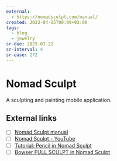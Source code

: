 ```yaml
---
external:
  - https://nomadsculpt.com/manual/
created: 2023-04-15T00:00+03:00
tags:
  - blog
  - jewelry
sr-due: 2025-07-22
sr-interval: 4
sr-ease: 272
---
```


# Nomad Sculpt

A sculpting and painting mobile application.

## External links

- [ ] [Nomad Sculpt manual](https://nomadsculpt.com/manual/)
- [ ] [Nomad Sculpt - YouTube](https://www.youtube.com/playlist?list=PLYgW0C-nQEFNSS2llnNjkx8NpN6MXhfdI)
- [ ] [Tutorial: Pencil in Nomad Sculpt](https://ioannaladopoulou.design/tutorial-pencil-in-nomad-sculpt/)
- [ ] [Bowser FULL SCULPT in Nomad Sculpt](https://www.youtube.com/watch?v=VNiwYfuUAC4)
